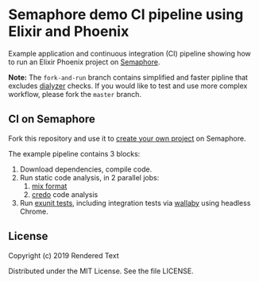 # Semaphore demo CI pipeline using Elixir and Phoenix

Example application and continuous integration (CI) pipeline showing how to run
an Elixir Phoenix project on [Semaphore][semaphore].

**Note:** The `fork-and-run` branch contains simplified and faster pipline that excludes [dialyzer][dialyxir] checks. If you would like to test and use more complex workflow, please fork the `master` branch.

## CI on Semaphore

Fork this repository and use it to [create your own project][create-project] on
Semaphore.

The example pipeline contains 3 blocks:

1. Download dependencies, compile code.
2. Run static code analysis, in 2 parallel jobs:
    1. [mix format][mix-format]
    2. [credo][credo] code analysis
3. Run [exunit tests][exunit], including integration tests via [wallaby][wallaby] using headless Chrome.

## License

Copyright (c) 2019 Rendered Text

Distributed under the MIT License. See the file LICENSE.

[semaphore]: https://semaphoreci.com
[create-project]: https://docs.semaphoreci.com/article/63-your-first-project
[mix-format]: https://hexdocs.pm/mix/master/Mix.Tasks.Format.html
[exunit]: https://semaphoreci.com/community/tutorials/introduction-to-testing-elixir-applications-with-exunit
[wallaby]: https://github.com/keathley/wallaby
[credo]: https://github.com/rrrene/credo
[dialyxir]: https://github.com/jeremyjh/dialyxir
